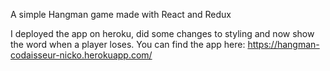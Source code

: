 A simple Hangman game made with React and Redux

I deployed the app on heroku, did some changes to styling and now show the word when a player loses.
You can find the app here: https://hangman-codaisseur-nicko.herokuapp.com/
